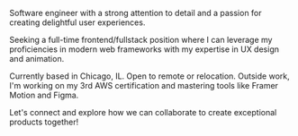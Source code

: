 Software engineer with a strong attention to detail and a passion for creating delightful user experiences.

Seeking a full-time frontend/fullstack position where I can leverage my proficiencies in modern web frameworks with my expertise in UX design and animation.

Currently based in Chicago, IL. Open to remote or relocation. Outside work, I'm working on my 3rd AWS certification and mastering tools like Framer Motion and Figma.

Let's connect and explore how we can collaborate to create exceptional products together!
